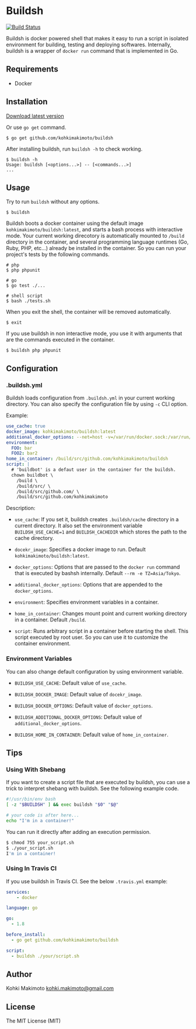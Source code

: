 # Buildsh

[![Build Status](https://travis-ci.org/kohkimakimoto/buildsh.svg?branch=master)](https://travis-ci.org/kohkimakimoto/buildsh)

Buildsh is docker powered shell that makes it easy to run a script in isolated environment for building, testing and deploying softwares. Internally, buildsh is a wrapper of `docker run` command that is implemented in Go.

## Requirements

* Docker

## Installation

[Download latest version](https://github.com/kohkimakimoto/buildsh/releases/latest)

Or use `go get` command. 

```
$ go get github.com/kohkimakimoto/buildsh
```

After installing buildsh, run `buildsh -h` to check working.

```
$ buildsh -h
Usage: buildsh [<options...>] -- [<commands...>]
...
```

## Usage

Try to run `buildsh` without any options.

```
$ buildsh
```

Buildsh boots a docker container using the default image `kohkimakimoto/buildsh:latest`, and starts a bash process with interactive mode.
Your current working direcotory is automatically mounted to `/build` directory in the container, and several programming language runtimes (Go, Ruby, PHP, etc...) already be installed in the container. 
So you can run your project's tests by the following commands.

```
# php
$ php phpunit

# go
$ go test ./...

# shell script
$ bash ./tests.sh
```

When you exit the shell, the container will be removed automatically.

```
$ exit
```

If you use buildsh in non interactive mode, you use it with arguments that are the commands executed in the container.

```
$ buildsh php phpunit
```

## Configuration

### .buildsh.yml

Buildsh loads configuration from `.buildsh.yml` in your current working directory. 
You can also specify the configuration file by using `-c` CLI option.

Example:

```yaml
use_cache: true
docker_image: kohkimakimoto/buildsh:latest
additional_docker_options: --net=host -v=/var/run/docker.sock:/var/run/docker.sock
environment:
  FOO: bar
  FOO2: bar2
home_in_container: /build/src/github.com/kohkimakimoto/buildsh
script: |
  # 'buildbot' is a defaut user in the container for the buildsh.
  chown buildbot \
    /build \
    /build/src/ \
    /build/src/github.com/ \
    /build/src/github.com/kohkimakimoto
```

Description:

* `use_cache`: If you set it, buildsh creates `.buildsh/cache` directory in a current directory. It also set the environment variable `BUILDSH_USE_CACHE=1` and `BUILDSH_CACHEDIR` which stores the path to the cache directory.

* `docekr_image`: Specifies a docker image to run. Default `kohkimakimoto/buildsh:latest`.

* `docker_options`: Options that are passed to the `docker run` command that is executed by bashsh internally. Default `--rm -e TZ=Asia/Tokyo`.

* `additional_docker_options`: Options that are appended to the `docker_options`.

* `environment`: Specifies environment variables in a container. 

* `home_in_container`: Changes mount point and current working directory in a container. Default `/build`.

* `script`: Runs arbitrary script in a container before starting the shell. This script executed by root user. So you can use it to customize the container environment.

### Environment Variables

You can also change default configuration by using environment variable.

* `BUILDSH_USE_CACHE`: Default value of `use_cache`.

* `BUILDSH_DOCKER_IMAGE`: Default value of `docekr_image`.

* `BUILDSH_DOCKER_OPTIONS`: Default value of `docker_options`.

* `BUILDSH_ADDITIONAL_DOCKER_OPTIONS`: Default value of `additional_docker_options`.

* `BUILDSH_HOME_IN_CONTAINER`: Default value of `home_in_container`.

## Tips

### Using With Shebang

If you want to create a script file that are executed by buildsh, you can use a trick to interpret shebang with buildsh. See the following example code.

```sh
#!/usr/bin/env bash
[ -z "$BUILDSH" ] && exec buildsh "$0" "$@"

# your code is after here...
echo "I'm in a container!"
```

You can run it directly after adding an execution permission.

```sh
$ chmod 755 your_script.sh
$ ./your_script.sh
I'm in a container!
```

### Using In Travis CI

If you use buildsh in Travis CI. See the below `.travis.yml` example:

```yaml
services:
    - docker

language: go

go:
  - 1.8

before_install:
  - go get github.com/kohkimakimoto/buildsh

script:
  - buildsh ./your/script.sh
```

## Author

Kohki Makimoto <kohki.makimoto@gmail.com>

## License

The MIT License (MIT)
